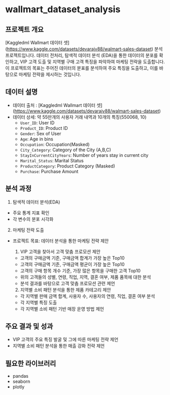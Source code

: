 # wallmart_dataset_analysis

## 프로젝트 개요
[Kaggledml Wallmart 데이터 셋]
(https://www.kaggle.com/datasets/devarajv88/walmart-sales-dataset) 
분석 프로젝트입니다. 데이터 전처리, 탐색적 데이터 분석 (EDA)을 통한 데이터의 분포를 확인하고, VIP 고객 도출 및 지역별 구매 고객 특징을 파악하여 마케팅 전략을 도출합니다. 
이 프로젝트의 목표는 주어진 데이터의 분표를 분석하여 주요 특징을 도출하고, 이를 바탕으로 마케팅 전략을 제시하는 것입니다.

## 데이터 설명
  - 데이터 출처 : [Kaggledml Wallmart 데이터 셋]
(https://www.kaggle.com/datasets/devarajv88/walmart-sales-dataset) 
  - 데이터 상세: 약 55만개의 사용자 거래 내역과 10개의 특징(550068, 10)
    - `User_ID`: User ID
    - `Product_ID`: Product ID
    - `Gender`: Sex of User
    - `Age`: Age in bins
    - `Occupation`: Occupation(Masked)
    - `City_Category`: Category of the City (A,B,C)
    - `StayInCurrentCityYears`: Number of years stay in current city
    - `Marital_Status`: Marital Status
    - `ProductCategory`: Product Category (Masked)
    - `Purchase`: Purchase Amount

## 분석 과정
1. 탐색적 데이터 분석(EDA)
  - 주요 통계 지표 확인
  - 각 변수의 분포 시각화
2. 마케팅 전략 도출
- 프로젝트 목표: 데이터 분석을 통한 마케팅 전략 제안
  1) VIP 고객을 찾아서 고객 맞춤 프로모션 제안
    - 고객의 구매금액 기준, 구매금액 합계가 가장 높은 Top10
    - 고객의 구매금액 기준, 구매금액 평균이 가장 높은 Top10
    - 고객의 구매 항목 개수 기준, 가장 많은 항목을 구매한 고객 Top10
    - 위의 고객들의 성별, 연령, 직업, 지역, 결혼 여부, 제품 품목에 대한 분석
    - 분석 결과를 바탕으로 고객 맞춤 프로모션 관련 제언

  2) 지역별 소비 패턴 분석을 통한 제품 카테고리 제안
    - 각 지역별 판매 금액 합계, 사용자 수, 사용자의 연령, 직업, 결혼 여부 분석
    - 각 지역별 특징 도출
    - 각 지역별 소비 패턴 기반 매장 운영 방법 제언

## 주요 결과 및 성과
  - VIP 고객의 주요 특징 발굴 및 그에 따른 마케팅 전략 제언
  - 지역별 소비 패턴 분석을 통한 매출 강화 전략 제언

## 필요한 라이브러리
  - pandas
  - seaborn
  - plotly
